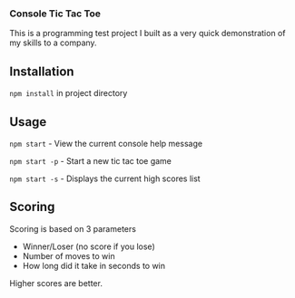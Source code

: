 ### Console Tic Tac Toe

This is a programming test project I built as a very quick demonstration of my
skills to a company.

## Installation

`npm install` in project directory

## Usage

`npm start` - View the current console help message

`npm start -p` - Start a new tic tac toe game

`npm start -s` - Displays the current high scores list

## Scoring

Scoring is based on 3 parameters
- Winner/Loser (no score if you lose)
- Number of moves to win
- How long did it take in seconds to win

Higher scores are better.
